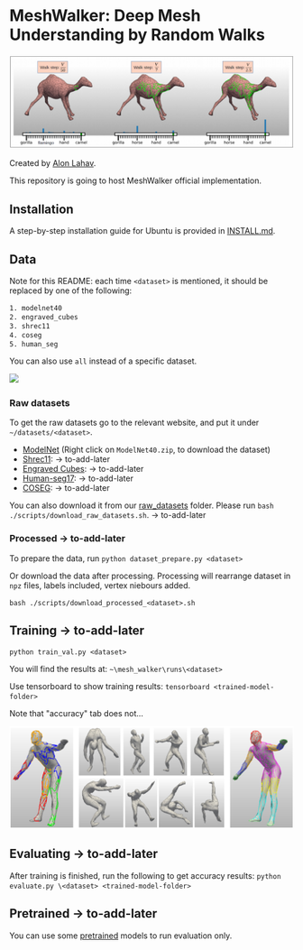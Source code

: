 # MeshWalker: Deep Mesh Understanding by Random Walks
<img src='/doc/images/teaser_fig.png'>

Created by [Alon Lahav](mailto:alon.lahav2@gmail.com).

This repository is going to host MeshWalker official implementation.

## Installation
A step-by-step installation guide for Ubuntu is provided in [INSTALL.md](./INSTALL.md).

## Data
Note for this README: each time `<dataset>` is mentioned, 
it should be replaced by one of the following:

```
1. modelnet40
2. engraved_cubes
3. shrec11
4. coseg
5. human_seg
```

You can also use `all` instead of a specific dataset.

<img src='/doc/images/segmentaion.gif'>

### Raw datasets
To get the raw datasets go to the relevant website, 
and put it under `~/datasets/<dataset>`. 
- [ModelNet](https://modelnet.cs.princeton.edu/)
  (Right click on `ModelNet40.zip`, to download the dataset) 
- [Shrec11](): -> to-add-later
- [Engraved Cubes](): -> to-add-later
- [Human-seg17](): -> to-add-later
- [COSEG](): -> to-add-later

You can also download it from our [raw_datasets]() folder.
Please run `bash ./scripts/download_raw_datasets.sh`. -> to-add-later


### Processed -> to-add-later
To prepare the data, run `python dataset_prepare.py <dataset>`

Or download the data after processing. 
Processing will rearrange dataset in `npz` files, labels included, vertex niebours added.
```
bash ./scripts/download_processed_<dataset>.sh
```
 
## Training -> to-add-later
```
python train_val.py <dataset>
```
You will find the results at: `~\mesh_walker\runs\<dataset>`

Use tensorboard to show training results: `tensorboard <trained-model-folder>`

Note that "accuracy" tab does not...

<img src='/doc/images/2nd_fig.png'>

## Evaluating -> to-add-later
After training is finished, run the following to get accuracy results: `python evaluate.py \<dataset> <trained-model-folder>`

## Pretrained -> to-add-later
You can use some [pretrained](https://technionmail-my.sharepoint.com/personal/alon_lahav_campus_technion_ac_il/_layouts/15/onedrive.aspx?id=%2Fpersonal%2Falon%5Flahav%5Fcampus%5Ftechnion%5Fac%5Fil%2FDocuments%2Fmesh%5Fwalker%2Fpretrained)  models to run evaluation only. 


